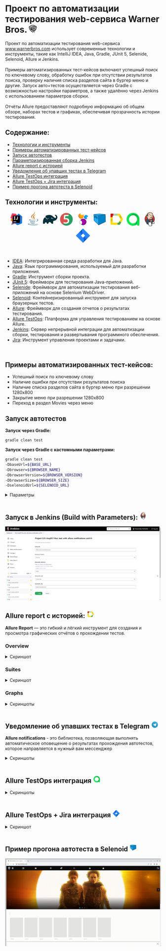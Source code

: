 # Проект по автоматизации тестирования web-сервиса Warner Bros.   <img alt="Telegram" height="25" src="readme/icons/wb_icon.png" width="25"/>

Проект по автоматизации тестирования web-сервиса www.warnerbros.com использует современные технологии и инструменты,
такие как IntelliJ IDEA, Java, Gradle, JUnit 5, Selenide, Selenoid, Allure и Jenkins.  
<br>
Примеры автоматизированных тест-кейсов включают успешный поиск по ключевому слову, обработку ошибок при отсутствии
результатов поиска, проверку наличия списка разделов сайта в бургер меню и другие. Запуск авто+тестов осуществляется
через Gradle с возможностью настройки параметров, а также удалённо через Jenkins с использованием параметров сборки.  
<br>
Отчёты Allure предоставляют подробную информацию об общем обзоре, наборах тестов и графиках, обеспечивая прозрачность
истории тестирования.</font>
<br>

## **Содержание:**

* <a href="#tools">Технологии и инструменты</a>
* <a href="#cases">Примеры автоматизированных тест-кейсов</a>
* <a href="#local_build">Запуск автотестов</a>
* <a href="#jenkins_build">Параметризированная сборка Jenkins</a>
* <a href="#allure">Allure report с историей</a>
* <a href="#telegram">Уведомление об упавших тестах в Telegram</a>
* <a href="#testops">Allure TestOps интеграция</a>
* <a href="#jira">Allure TestOps + Jira интеграция</a>
* <a href="#video">Пример прогона автотеста в Selenoid</a>
  <br>

<a id="tools"></a>

## <a name="Технологии и инструменты">**Технологии и инструменты:**</a>

<p align="center">  
<a href="https://www.jetbrains.com/idea/"><img src="readme/icons/Intelij_IDEA.svg" width="50" height="50"  alt="IDEA"/></a>  
<a href="https://www.java.com/"><img src="readme/icons/Java.svg" width="50" height="50"  alt="Java"/></a>  
<a href="https://gradle.org/"><img src="readme/icons/Gradle.svg" width="50" height="50"  alt="Gradle"/></a>
<a href="https://junit.org/junit5/"><img src="readme/icons/JUnit5.svg" width="50" height="50"  alt="JUnit 5"/></a>
<a href="https://selenide.org/"><img src="readme/icons/Selenide.svg" width="50" height="50"  alt="Selenide"/></a> 
<a href="https://aerokube.com/selenoid/"><img src="readme/icons/Selenoid.svg" width="50" height="50"  alt="Selenoid"/></a>  
<a href="ht[images](images)tps://github.com/allure-framework/allure2"><img src="readme/icons/Allure.svg" width="50" height="50"  alt="Allure"/></a> 
<a href="https://qameta.io/"><img src="readme/icons/Allure2.svg" width="50" height="50"  alt="Allure TestOps"/></a>   
<a href="https://www.jenkins.io/"><img src="readme/icons/Jenkins.svg" width="50" height="50"  alt="Jenkins"/></a>  
<a href="https://www.atlassian.com/ru/software/jira/"><img src="readme/icons/Jira.svg" width="50" height="50"  alt="Jira"/></a>  
</p>
<br>

- [IDEA](https://www.jetbrains.com/idea/): Интегрированная среда разработки для Java.
- [Java](https://www.java.com/): Язык программирования, используемый для разработки приложения.
- [Gradle](https://gradle.org/): Инструмент сборки проекта.
- [JUnit 5](https://junit.org/junit5/): Фреймворк для тестирования Java-приложений.
- [Selenide](https://selenide.org/): Фреймворк для автоматизации тестирования веб-приложений на основе Selenium WebDriver.
- [Selenoid](https://aerokube.com/selenoid/): Контейнеризированный инструмент для запуска браузерных тестов.
- [Allure](https://github.com/allure-framework/allure2): Фреймворк для создания отчетов о результатах тестирования.
- [Allure TestOps](https://qameta.io/): Платформа для управления тестированием на основе Allure.
- [Jenkins](https://www.jenkins.io/): Сервер непрерывной интеграции для автоматизации сборки, тестирования и развертывания программного обеспечения.
- [Jira](https://www.atlassian.com/ru/software/jira/): Инструмент управления проектами и задачами.
<br>


<a id="cases"></a>

## <a name="Примеры автоматизированных тест-кейсов">**Примеры автоматизированных тест-кейсов:**</a>

- Успешный поиск по ключевому слову
- Наличие ошибки при отсутствии результатов поиска
- Наличие списка разделов сайта в бургер меню при разрешении 1280x800
- Закрытие меню при разрешении 1280x800
- Переход в раздел Movies через меню
  <br>

<a id="local_build"></a>

## Запуск автотестов

**Запуск через Gradle:**

```bash  
gradle clean test
```

**Запуск через Gradle с кастомными параметрами:**

```bash  
gradle clean test
-DbaseUrl=${BASE_URL}
-Dbrowser=${BROWSER_NAME}
-DbrowserVersion=${BROWSER_VERSION}
-DbrowserSize=${BROWSER_SIZE}
-DselenoidUrl=${SELENOID_URL}
```

<details>
<summary>Параметры</summary>

- `${BASE_URL}` - базовый URL тестируемого сайта
- `${BROWSER_NAME}` - название браузера
- `${BROWSER_VERSION}` - версия браузера
- `${BROWSER_SIZE}` - разрешение браузера
- `${SELENOID_URL}` - базовый URL контейнера Selenoid

</details>
<br>


<a id="jenkins_build"></a>

## </a> <a name="Jenkins"></a>Запуск в Jenkins (Build with Parameters): </a> <img alt="Telegram" height="25" src="readme/icons/Jenkins.svg" width="25"/>


<img title="Allure Overview Dashboard" src="readme/images/jenkins_parametr.png"> 

<br>


<a id="allure"></a>

## </a> <a name="Allure"></a>Allure report с историей: </a> <img alt="Allure" height="25" src="readme/icons/Allure.svg" width="25"/>
**Allure Report** — это гибкий и лёгкий инструмент для создания и просмотра графических отчётов о прохождении тестов. 

### Overview

<details>
<summary>Скриншот</summary>
<p align="left">  
<img title="Allure Overview Dashboard" src="readme/images/allure_overview.png">  
</p> 
</details>

### Suites

<details>
<summary>Скриншот</summary>
<p align="left">  
<img title="Allure Tests" src="readme/images/allure_sutes.png">  
</p>
</details>

### Graphs

<details>
<summary>Скриншоты</summary>

<p align="left">
  <img title="Allure Graphics" src="readme/images/allure_metrics1.png">
  <img title="Allure Graphics" src="readme/images/allure_metrics2.png">
</p>
</details>
<br>

## <a name="telegram"></a>Уведомление об упавших тестах в Telegram</a> <img alt="Telegram" height="25" src="readme/icons/Telegram.svg" width="25"/></a>
**Allure notifications** - это библиотека, позволяющая выполнять автоматическое оповещение о результатах прохождения автотестов, которое направляется в нужный вам мессенджер

<details>
<summary>Скриншоты</summary>

<p align="left">
<img title="Allure Graphics" src="readme/images/telegram_notifications.png">
</p>
</details>
<br>


<a id="testops"></a>
## <a name="TestOps"></a>Allure TestOps интеграция</a> <img alt="Telegram" height="25" src="readme/icons/Allure2.svg" width="25"/></a>
<details>
<summary>Скриншоты</summary>

<p align="left">
  <img title="Allure Graphics" src="readme/images/testops_metrics1.png">
  <img title="Allure Graphics" src="readme/images/testops_metrics2.png">
  <img title="Allure Graphics" src="readme/images/testops_metrics3.png">
</p>
</details>
<br>


<a id="jira"></a>
## <a name="Jira"></a>Allure TestOps + Jira интеграция</a> <img alt="Telegram" height="25" src="readme/icons/Jira.svg" width="25"/></a>
<details>
<summary>Скриншот</summary>

<p align="left">
  <img title="Allure Graphics" src="readme/images/jira_ticket.png">
</p>
</details>
<br>

<a id="video"></a>
## <a name="Selenoid"></a>Пример прогона автотеста в Selenoid</a> <img alt="Selenoid" height="25" src="readme/icons/Selenoid.svg" width="25"/></a>
<img title="Allure Graphics" src="readme/images/test_video.gif">





